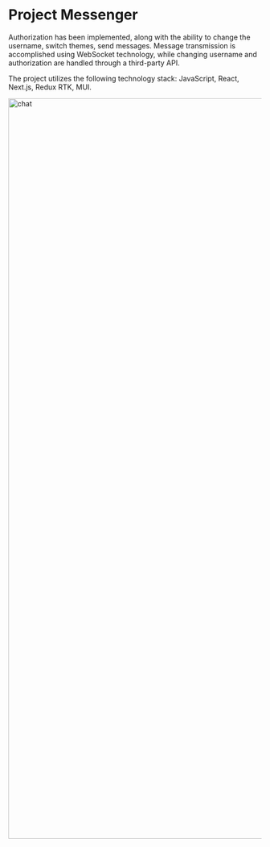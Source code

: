 # Project Messenger

Authorization has been implemented, along with the ability to change the username, switch themes, send messages. Message transmission is accomplished using WebSocket technology, while changing username and authorization are handled through a third-party API.

The project utilizes the following technology stack:
JavaScript, React, Next.js, Redux RTK, MUI.

<img width="1470" alt="chat" src="https://github.com/pipupopi/messenger/assets/108987663/cf21a450-ecfa-4de2-b39f-30d0784b4f6e">
